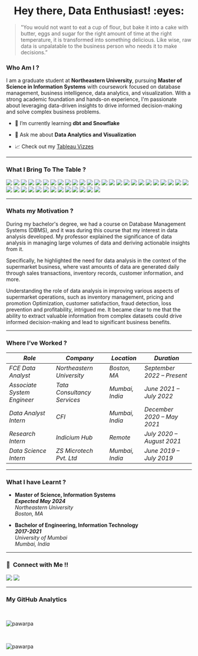 <h1 align="center">Hey there, Data Enthusiast! :eyes:</h1>

> "You would not want to eat a cup of flour, but bake it into a cake with butter, eggs and sugar for the right amount of time at the right temperature, it is transformed into something delicious. Like wise, raw data is unpalatable to the business person who needs it to make decisions.”

<h3> Who Am I ? </h3>

I am a graduate student at **Northeastern University**, pursuing **Master of Science in Information Systems** with coursework focused on database management, business intelligence, data analytics, and visualization. With a strong academic foundation and hands-on experience, I'm passionate about leveraging data-driven insights to drive informed decision-making and solve complex business problems.

- 🌱 I’m currently learning **dbt and Snowflake**

- 💬 Ask me about **Data Analytics and Visualization**
  
-  :chart_with_upwards_trend: Check out my <a href="https://public.tableau.com/app/profile/payal.pawar7329/vizzes" target="_blank">Tableau Vizzes</a>

<hr>

<h3> What I Bring To The Table ? </h3>

<p>

  [![](https://img.shields.io/badge/Python-FFD43B?style=flat&logo=python&logoColor=white)](https://www.python.org)
  [![](https://img.shields.io/badge/R-276DC3?style=flat&logo=r&logoColor=white)](https://www.r-project.org)
  <img src = "https://img.shields.io/badge/MySQL-339933?style=flat&logo=mySQL&logoColor=white">
  <img src = "https://img.shields.io/badge/PostgreSQL-0052CC?style=flat&logo=postgresql&logoColor=white">
  <img src = "https://img.shields.io/badge/Microsoft SQL Server-557C94?style=flat&logo=microsoftsqlserver&logoColor=white">
  [![](https://img.shields.io/badge/Microsoft_Excel-217346?style=flat&logo=microsoft-excel&logoColor=white)](https://www.microsoft.com/en-us/microsoft-365/excel)
  <img src="https://img.shields.io/badge/-Alteryx-0096FF?style=flat&logo=alteryx&logoColor=ffffff">
  <img src="https://img.shields.io/badge/-Talend-eed718?style=flat&logo=talend&logoColor=ffffff">
  <img src = "https://img.shields.io/badge/ER/Studio-0052CC?style=flat&logo=erstudio&logoColor=white">
  <img src="http://img.shields.io/badge/-Power%20BI-F1502F?style=flat&logo=powerbi&logoColor=FFFFFF">
  <img src="http://img.shields.io/badge/-Tableau-339933?style=flat&logo=tableau&logoColor=FFFFFF">
  <img src="http://img.shields.io/badge/-Looker-dc143c?style=flat&logo=looker&logoColor=FFFFFF">
  <img src = "https://img.shields.io/badge/Google BigQuery-4285F4?style=flat&logo=googlebigquery&logoColor=white">
  <img src = "https://img.shields.io/badge/Amazon%20Web%20Services-4EAA25?style=flat&logo=amazonaws&logoColor=white">
  <img src = "https://img.shields.io/badge/Microsoft%20Azure-CB3837?style=flat&logo=microsoftazure&logoColor=white">
  <img src = "https://img.shields.io/badge/Amazon%20S3-1679A7?style=flat&logo=amazons3&logoColor=white">
  <img src = "https://img.shields.io/badge/AWS%20Glue-0052CC?style=flat&logo=amazonrds&logoColor=white">
  <img src = "https://img.shields.io/badge/Amazon CloudWatch-FF9900?style=flat&logo=amazoncloudwatch&logoColor=white"> 
  <img src = "https://img.shields.io/badge/AWS Lambda-babb1e?style=flat&logo=amazoncloudwatch&logoColor=white"> 
  <img src = "https://img.shields.io/badge/Amazon QuickSight-11073d?style=flat&logo=amazoncloudwatch&logoColor=white"> 
  <img src = "https://img.shields.io/badge/dbt-FF694B?style=flat&logo=dbt&logoColor=white">
  <img src = "https://img.shields.io/badge/Snowflake-abf0ff?style=flat&logo=snowflake&logoColor=white">
  <img src = "https://img.shields.io/badge/Matplotlib-339933?style=flat&logo=matplotlib&logoColor=white">
  <img src = "https://img.shields.io/badge/Seaborn-EE4C2C?style=flat&logo=Seaborn&logoColor=white">
  <img src = "https://img.shields.io/badge/nltk-F1502F?style=flat&logo=nltk&logoColor=white">
  [![](https://img.shields.io/badge/TensorFlow-FF6F00?style=flat&logo=TensorFlow&logoColor=white)](https://www.tensorflow.org)
  [![](https://img.shields.io/badge/scikit_learn-F7931E?style=flat&logo=scikit-learn&logoColor=white)](https://scikit-learn.org/stable/) 
  [![](https://img.shields.io/badge/SciPy-654FF0?style=flat&logo=SciPy&logoColor=white)](https://www.scipy.org) 
  [![](https://img.shields.io/badge/Numpy-777BB4?style=flat&logo=numpy&logoColor=white)](https://numpy.org) 
  [![](https://img.shields.io/badge/Pandas-2C2D72?style=flat&logo=pandas&logoColor=white)](https://pandas.pydata.org)
  [![](https://img.shields.io/badge/Plotly-239120?style=flat&logo=plotly&logoColor=white)](https://plotly.com)
  [![](https://img.shields.io/badge/PyTorch-EE4C2C?style=flat&logo=PyTorch&logoColor=white)](https://pytorch.org)
  <img src = "https://img.shields.io/badge/RStudio-217346?style=flat&logo=rstudio&logoColor=white">
  <img src = "https://img.shields.io/badge/Jupyter Notebook-FF6F00?style=flat&logo=jupyter&logoColor=white">
  [![](https://img.shields.io/badge/Colab-F9AB00?style=flat&logo=googlecolab&color=525252)](https://colab.research.google.com)
  <img src = "https://img.shields.io/badge/Visual Studio Code-249ee4?style=flat&logo=visualstudiocode&logoColor=white">
  <img src = "https://img.shields.io/badge/Trello-4285F4?style=flat&logo=trello&logoColor=white">
  [![](https://img.shields.io/badge/Microsoft_Office-D83B01?style=flat&logo=microsoft-office&logoColor=white)](https://www.office.com)

</p>

<hr>

<h3> Whats my Motivation ? </h3>

During my bachelor's degree, we had a course on Database Management Systems (DBMS), and it was during this course that my interest in data analysis developed. My professor explained the significance of data analysis in managing large volumes of data and deriving actionable insights from it. 

Specifically, he highlighted the need for data analysis in the context of the supermarket business, where vast amounts of data are generated daily through sales transactions, inventory records, customer information, and more. 

Understanding the role of data analysis in improving various aspects of supermarket operations, such as inventory management, pricing and promotion Optimization, customer satisfaction, fraud detection, loss prevention and profitability, intrigued me. It became clear to me that the ability to extract valuable information from complex datasets could drive informed decision-making and lead to significant business benefits.

<hr>

<h3>Where I’ve Worked ? </h3>

| _Role_ | _Company_ | _Location_ | _Duration_ |
|---|---|---|---|
| _FCE Data Analyst_ | _Northeastern University_ | _Boston, MA_ | _September 2022 – Present_ |
| _Associate System Engineer_ | _Tata Consultancy Services_ |  _Mumbai, India_ | _June 2021 – July 2022_ |
| _Data Analyst Intern_ | _CFI_ | _Mumbai, India_ | _December 2020 – May 2021_  |
| _Research Intern_ | _Indicium Hub_ | _Remote_ | _July 2020 – August 2021_  |
|  _Data Science Intern_ | _ZS Microtech Pvt. Ltd_ | _Mumbai, India_ | _June 2019 – July 2019_ |

<hr>

<h3>What I have Learnt ? </h3>

<ul>
        <li>
            <strong>Master of Science, Information Systems</strong>
            <br>
            <strong><em>Expected May 2024</em></strong><br>
            <em>Northeastern University</em><br>
            <em>Boston, MA</em>
        </li>
    </ul>
 <ul>
        <li>
            <strong>Bachelor of Engineering, Information Technology</strong>
            <br>
            <strong><em>2017-2021</em></strong><br>
            <em>University of Mumbai</em><br>
            <em>Mumbai, India</em>
        </li>
  </ul>

<hr>
<h3>🤝 &nbsp;Connect with Me !! </h3>

[<img src="https://img.shields.io/badge/linkedin-%230077B5.svg?&style=for-the-badge&logo=linkedin&logoColor=white" />](https://www.linkedin.com/in/payal-pawar/)
[![](https://img.shields.io/badge/Outlook-249ee4?style=for-the-badge&logo=microsoftoutlook&logoColor=white)](mailto:pawar.pa@northeastern.edu)

<hr>
<h3> My GitHub Analytics </h3>

<br>
<p><img align="center" src="https://github-readme-stats.vercel.app/api/top-langs?username=pawarpa&show_icons=true&locale=en&layout=compact&theme=merko" alt="pawarpa" /></p><br>

<!--
<p>&nbsp;<img align="center" src="https://github-readme-stats.vercel.app/api?username=pawarpa&show_icons=true&locale=en&theme=merko" alt="pawarpa" /></p><br>
-->

<p><img align="center" src="https://github-readme-streak-stats.herokuapp.com/?user=pawarpa&&theme=merko" alt="pawarpa" /></p>

